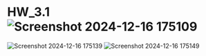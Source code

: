 # HW_3.1![Screenshot 2024-12-16 175109](https://github.com/user-attachments/assets/f0871e11-a1be-479a-b4fc-8eaf33b55633)
![Screenshot 2024-12-16 175139](https://github.com/user-attachments/assets/9a723c71-b597-4fd1-bc7b-57469a3c7a6e)
![Screenshot 2024-12-16 175149](https://github.com/user-attachments/assets/9e2aeb2a-f6e4-4f8a-8618-9cd06ca2fda6)
